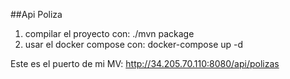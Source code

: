 ##Api Poliza

1. compilar el proyecto con: ./mvn package
2. usar el docker compose con: docker-compose up -d

Este es el puerto de mi MV: http://34.205.70.110:8080/api/polizas
